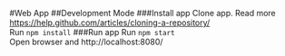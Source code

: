 #Web App
##Development Mode
###Install app
Clone app. Read more https://help.github.com/articles/cloning-a-repository/  
Run `npm install`
###Run app
Run `npm start`  
Open browser and http://localhost:8080/
